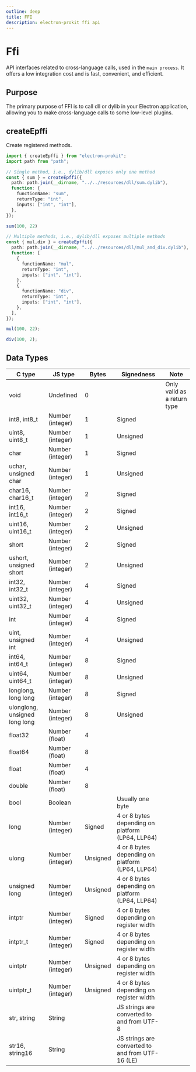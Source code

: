 ```yaml
---
outline: deep
title: FFI
description: electron-prokit ffi api
---
```


# Ffi

API interfaces related to cross-language calls, used in the `main process`. It offers a low integration cost and is fast, convenient, and efficient.

## Purpose

The primary purpose of FFI is to call dll or dylib in your Electron application, allowing you to make cross-language calls to some low-level plugins.

## createEpffi

Create registered methods.

```ts
import { createEpffi } from "electron-prokit";
import path from "path";

// Single method, i.e., dylib/dll exposes only one method
const { sum } = createEpffi({
  path: path.join(__dirname, "../../resources/dll/sum.dylib"),
  function: {
    functionName: "sum",
    returnType: "int",
    inputs: ["int", "int"],
  },
});

sum(100, 22)

// Multiple methods, i.e., dylib/dll exposes multiple methods
const { mul,div } = createEpffi({
  path: path.join(__dirname, "../../resources/dll/mul_and_div.dylib"),
  function: [
    {
      functionName: "mul",
      returnType: "int",
      inputs: ["int", "int"],
    },
    {
      functionName: "div",
      returnType: "int",
      inputs: ["int", "int"],
    },
  ],
});

mul(100, 22);

div(100, 2);
```

## Data Types

C type                        | JS type          | Bytes | Signedness | Note
----------------------------- | ---------------- | ----- | ---------- | ---------------------------
void                          | Undefined        | 0     |            | Only valid as a return type
int8, int8_t                  | Number (integer) | 1     | Signed     |
uint8, uint8_t                | Number (integer) | 1     | Unsigned   |
char                          | Number (integer) | 1     | Signed     |
uchar, unsigned char          | Number (integer) | 1     | Unsigned   |
char16, char16_t              | Number (integer) | 2     | Signed     |
int16, int16_t                | Number (integer) | 2     | Signed     |
uint16, uint16_t              | Number (integer) | 2     | Unsigned   |
short                         | Number (integer) | 2     | Signed     |
ushort, unsigned short        | Number (integer) | 2     | Unsigned   |
int32, int32_t                | Number (integer) | 4     | Signed     |
uint32, uint32_t              | Number (integer) | 4     | Unsigned   |
int                           | Number (integer) | 4     | Signed     |
uint, unsigned int            | Number (integer) | 4     | Unsigned   |
int64, int64_t                | Number (integer) | 8     | Signed     |
uint64, uint64_t              | Number (integer) | 8     | Unsigned   |
longlong, long long           | Number (integer) | 8     | Signed     |
ulonglong, unsigned long long | Number (integer) | 8     | Unsigned   |
float32                       | Number (float)   | 4     |            |
float64                       | Number (float)   | 8     |            |
float                         | Number (float)   | 4     |            |
double                        | Number (float)   | 8     |            |
bool             | Boolean          |            | Usually one byte
long             | Number (integer) | Signed     | 4 or 8 bytes depending on platform (LP64, LLP64)
ulong            | Number (integer) | Unsigned   | 4 or 8 bytes depending on platform (LP64, LLP64)
unsigned long    | Number (integer) | Unsigned   | 4 or 8 bytes depending on platform (LP64, LLP64)
intptr           | Number (integer) | Signed     | 4 or 8 bytes depending on register width
intptr_t         | Number (integer) | Signed     | 4 or 8 bytes depending on register width
uintptr          | Number (integer) | Unsigned   | 4 or 8 bytes depending on register width
uintptr_t        | Number (integer) | Unsigned   | 4 or 8 bytes depending on register width
str, string      | String           |            | JS strings are converted to and from UTF-8
str16, string16  | String           |            | JS strings are converted to and from UTF-16 (LE)
